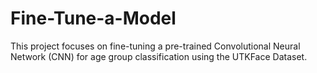 # Fine-Tune-a-Model
This project focuses on fine-tuning a pre-trained Convolutional Neural Network (CNN) for age group classification using the UTKFace Dataset.
